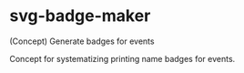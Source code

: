 # svg-badge-maker
(Concept) Generate badges for events

Concept for systematizing printing name badges for events.
